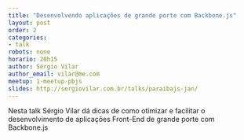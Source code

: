 ```yaml
---
title: "Desenvolvendo aplicações de grande porte com Backbone.js"
layout: post
order: 2
categories:
- talk
robots: none
horario: 20h15
author: Sérgio Vilar
author_email: vilar@me.com
meetup: 1-meetup-pbjs
slides: http://sergiovilar.com.br/talks/paraibajs-jan/
---
```


Nesta talk Sérgio Vilar dá dicas de como otimizar e facilitar o desenvolvimento de aplicações Front-End de grande porte com Backbone.js